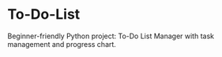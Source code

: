 # To-Do-List
Beginner-friendly Python project: To-Do List Manager with task management and progress chart.
